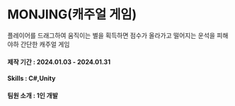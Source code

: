 # **MONJING(캐주얼 게임)**
플레이어를 드래그하여 움직이는 별을 획득하면 점수가 올라가고 떨어지는 운석을 피해야하 간단한 캐주얼 게임
#### 제작 기간 : 2024.01.03 - 2024.01.31
#### Skills : C#,Unity
#### 팀원 소개 : 1인 개발
